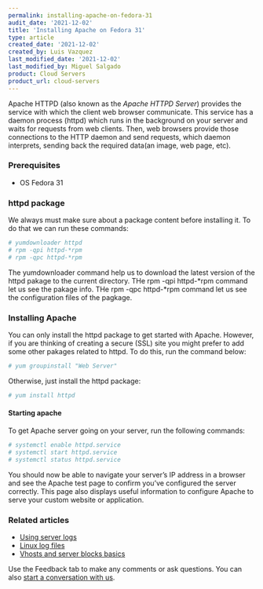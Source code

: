 ```yaml
---
permalink: installing-apache-on-fedora-31
audit_date: '2021-12-02'
title: 'Installing Apache on Fedora 31'
type: article
created_date: '2021-12-02'
created_by: Luis Vazquez
last_modified_date: '2021-12-02'
last_modified_by: Miguel Salgado
product: Cloud Servers
product_url: cloud-servers
---
```


Apache HTTPD (also known as the *Apache HTTPD Server*) provides the service with which the client web browser communicate. This service has a daemon process (httpd) which runs in the background on your server and waits for requests from web clients. Then, web browsers provide those connections to the HTTP daemon and send requests, which daemon interprets, sending back the required data(an image, web page, etc).

### Prerequisites
   - OS Fedora 31

### httpd package
We always must make sure about a package content before installing it. To do that we can run these commands:

```sh
# yumdownloader httpd
# rpm -qpi httpd-*rpm
# rpm -qpc httpd-*rpm
```
The yumdownloader command help us to download the latest version of the httpd pakage to the current directory.
THe rpm -qpi httpd-*rpm command let us see the pakage info.
THe rpm -qpc httpd-*rpm command let us see the configuration files of the pagkage.

### Installing Apache
You can only install the httpd package to get started with Apache. However, if you are thinking of creating a secure (SSL) site you might prefer to add some other pakages related to httpd. To do this, run the command below:
```sh
# yum groupinstall "Web Server"
```

Otherwise, just install the httpd package:
```sh
# yum install httpd
```

#### Starting apache
To get Apache server going on your server, run the following commands:

```sh
# systemctl enable httpd.service
# systemctl start httpd.service
# systemctl status httpd.service
```

You should now be able to navigate your server’s IP address in a browser and see the Apache test page to confirm you’ve configured the server correctly. This page also displays useful information to configure Apache to serve your custom website or application.

### Related articles
- [Using server logs](https://docs.rackspace.com/support/how-to/using-server-logs)
- [Linux log files](https://docs.rackspace.com/support/how-to/linux-log-files/)
- [Vhosts and server blocks basics](https://docs.rackspace.com/support/how-to/vhost-and-server-blocks-basics/)

Use the Feedback tab to make any comments or ask questions. You can also [start a conversation with us](https://www.rackspace.com/contact).
